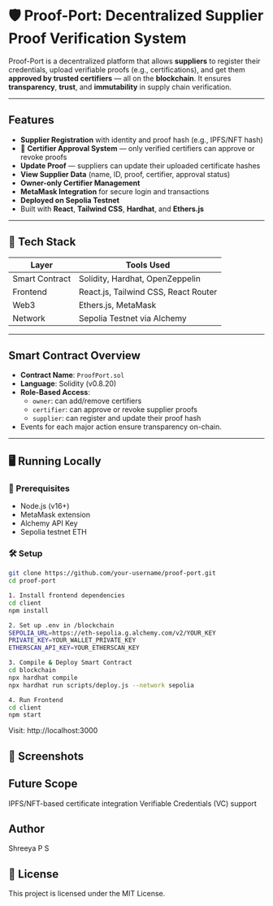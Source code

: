 # 🛡️ Proof-Port: Decentralized Supplier Proof Verification System

Proof-Port is a decentralized platform that allows **suppliers** to register their credentials, upload verifiable proofs (e.g., certifications), and get them **approved by trusted certifiers** — all on the **blockchain**. It ensures **transparency**, **trust**, and **immutability** in supply chain verification.

---

##  Features

-  **Supplier Registration** with identity and proof hash (e.g., IPFS/NFT hash)
- 🧾 **Certifier Approval System** — only verified certifiers can approve or revoke proofs
-  **Update Proof** — suppliers can update their uploaded certificate hashes
-  **View Supplier Data** (name, ID, proof, certifier, approval status)
-  **Owner-only Certifier Management**
-  **MetaMask Integration** for secure login and transactions
-  **Deployed on Sepolia Testnet**
-  Built with **React**, **Tailwind CSS**, **Hardhat**, and **Ethers.js**

---

## 📂 Tech Stack

| Layer       | Tools Used                         |
|-------------|------------------------------------|
| Smart Contract | Solidity, Hardhat, OpenZeppelin    |
| Frontend    | React.js, Tailwind CSS, React Router |
| Web3        | Ethers.js, MetaMask                 |
| Network     | Sepolia Testnet via Alchemy        |

---

##  Smart Contract Overview

- **Contract Name**: `ProofPort.sol`
- **Language**: Solidity (v0.8.20)
- **Role-Based Access**:
  - `owner`: can add/remove certifiers
  - `certifier`: can approve or revoke supplier proofs
  - `supplier`: can register and update their proof hash
- Events for each major action ensure transparency on-chain.

---

## 🖥 Running Locally

### 🔧 Prerequisites

- Node.js (v16+)
- MetaMask extension
- Alchemy API Key
- Sepolia testnet ETH

### 🛠️ Setup

```bash
git clone https://github.com/your-username/proof-port.git
cd proof-port

1. Install frontend dependencies
cd client
npm install

2. Set up .env in /blockchain
SEPOLIA_URL=https://eth-sepolia.g.alchemy.com/v2/YOUR_KEY
PRIVATE_KEY=YOUR_WALLET_PRIVATE_KEY
ETHERSCAN_API_KEY=YOUR_ETHERSCAN_KEY

3. Compile & Deploy Smart Contract
cd blockchain
npx hardhat compile
npx hardhat run scripts/deploy.js --network sepolia

4. Run Frontend
cd client
npm start
```
Visit: http://localhost:3000


## 📸 Screenshots

## Future Scope

IPFS/NFT-based certificate integration
Verifiable Credentials (VC) support

## Author
Shreeya P S

## 📄 License
This project is licensed under the MIT License.
